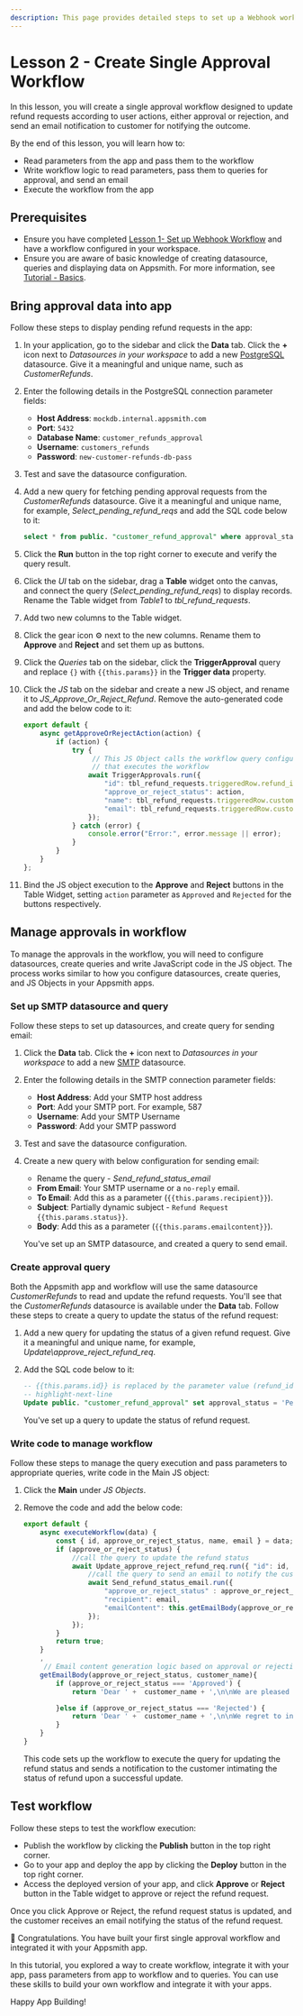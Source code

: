 ```yaml
---
description: This page provides detailed steps to set up a Webhook workflow on Appsmith.
---
```


# Lesson 2 - Create Single Approval Workflow

In this lesson, you will create a single approval workflow designed to update refund requests according to user actions, either approval or rejection, and send an email notification to customer for notifying the outcome.

By the end of this lesson, you will learn how to:

* Read parameters from the app and pass them to the workflow
* Write workflow logic to read parameters, pass them to queries for approval, and send an email
* Execute the workflow from the app

## Prerequisites
* Ensure you have completed [Lesson 1- Set up Webhook Workflow](/workflows/tutorials/set-up-webhook-workflow) and have a workflow configured in your workspace.
* Ensure you are aware of basic knowledge of creating datasource, queries and displaying data on Appsmith. For more information, see [Tutorial - Basics](/getting-started/tutorials/start-building).

## Bring approval data into app

Follow these steps to display pending refund requests in the app:

1. In your application, go to the sidebar and click the **Data** tab. Click the **+** icon next to _Datasources in your workspace_ to add a new [PostgreSQL](/connect-data/reference/querying-postgres) datasource. Give it a meaningful and unique name, such as _CustomerRefunds_.

2. Enter the following details in the PostgreSQL connection parameter fields:
    * **Host Address**: `mockdb.internal.appsmith.com`
    * **Port**: `5432`
    * **Database Name**: `customer_refunds_approval`
    * **Username**: `customers_refunds`
    * **Password**: `new-customer-refunds-db-pass`

3. Test and save the datasource configuration.

4. Add a new query for fetching pending approval requests from the _CustomerRefunds_ datasource. Give it a meaningful and unique name, for example, _Select\_pending\_refund\_reqs_ and add the SQL code below to it:
    ```sql
    select * from public. "customer_refund_approval" where approval_status = 'Pending';
    ```

5. Click the **Run** button in the top right corner to execute and verify the query result.

6. Click the _UI_ tab on the sidebar, drag a **Table** widget onto the canvas, and connect the query (_Select\_pending\_refund\_reqs_) to display records. Rename the Table widget from _Table1_ to _tbl\_refund\_requests_.

7. Add two new columns to the Table widget.

8. Click the gear icon ⚙️ next to the new columns. Rename them to **Approve** and **Reject** and set them up as buttons.

9. Click the _Queries_ tab on the sidebar, click the **TriggerApproval** query and replace `{}` with `{{this.params}}` in the **Trigger data** property.

10. Click the _JS_ tab on the sidebar and create a new JS object, and rename it to _JS\_Approve\_Or\_Reject\_Refund_. Remove the auto-generated code and add the below code to it:
    ```javascript
    export default {
        async getApproveOrRejectAction(action) {
            if (action) {
                try {
                     // This JS Object calls the workflow query configured in your app
                     // that executes the workflow
                    await TriggerApprovals.run({
                        "id": tbl_refund_requests.triggeredRow.refund_id,
                        "approve_or_reject_status": action,
                        "name": tbl_refund_requests.triggeredRow.customer_name,
					    "email": tbl_refund_requests.triggeredRow.customer_email
                    });
                } catch (error) {
                    console.error("Error:", error.message || error);
                }
            }
        }
    };
    ```

11. Bind the JS object execution to the **Approve** and **Reject** buttons in the Table Widget, setting `action` parameter as `Approved` and `Rejected` for the buttons respectively.


## Manage approvals in workflow

To manage the approvals in the workflow, you will need to configure datasources, create queries and write JavaScript code in the JS object. The process works similar to how you configure datasources, create queries, and JS Objects in your Appsmith apps.

### Set up SMTP datasource and query

Follow these steps to set up datasources, and create query for sending email:

1. Click the **Data** tab. Click the **+** icon next to _Datasources in your workspace_ to add a new [SMTP](/connect-data/reference/using-smtp) datasource.

2. Enter the following details in the SMTP connection parameter fields:
    * **Host Address**: Add your SMTP host address
    * **Port**: Add your SMTP port. For example, 587
    * **Username**: Add your SMTP Username
    * **Password**: Add your SMTP password

3. Test and save the datasource configuration.

4. Create a new query with below configuration for sending email:
    * Rename the query - _Send\_refund\_status\_email_
    - **From Email**: Your SMTP username or a `no-reply` email.
    - **To Email**: Add this as a parameter (`{{this.params.recipient}}`).
    - **Subject**: Partially dynamic subject - `Refund Request {{this.params.status}}`.
    - **Body**: Add this as a parameter (`{{this.params.emailcontent}}`).

    You've set up an SMTP datasource, and created a query to send email.

### Create approval query

Both the Appsmith app and workflow will use the same datasource _CustomerRefunds_ to read and update the refund requests. You'll see that the _CustomerRefunds_ datasource is available under the **Data** tab. Follow these steps to create a query to update the status of the refund request:

1. Add a new query for updating the status of a given refund request. Give it a meaningful and unique name, for example, _Update\approve\_reject\_refund\_req_.

2. Add the SQL code below to it:
    ```sql
    -- {{this.params.id}} is replaced by the parameter value (refund_id). 
    -- highlight-next-line
    Update public. "customer_refund_approval" set approval_status = 'Pending' where refund_id = {{this.params.id}}
    ```
    You've set up a query to update the status of refund request.

### Write code to manage workflow

Follow these steps to manage the query execution and pass parameters to appropriate queries, write code in the Main JS object:

1. Click the **Main** under _JS Objects_.

2. Remove the code and add the below code:

    ```javascript
    export default {
        async executeWorkflow(data) {
            const { id, approve_or_reject_status, name, email } = data;
            if (approve_or_reject_status) {
                //call the query to update the refund status
                await Update_approve_reject_refund_req.run({ "id": id, "status": approve_or_reject_status }).then(async (response) => {
                    //call the query to send an email to notify the customer
                    await Send_refund_status_email.run({
                        "approve_or_reject_status" : approve_or_reject_status,
                        "recipient": email,
                        "emailContent": this.getEmailBody(approve_or_reject_status, name)
                    });
                });
            } 
            return true;
        }
        , 
         // Email content generation logic based on approval or rejection action
        getEmailBody(approve_or_reject_status, customer_name){
            if (approve_or_reject_status === 'Approved') {
                return 'Dear ' +  customer_name + ',\n\nWe are pleased to inform you that your refund request has been approved. The refunded amount will be processed and credited to your account shortly.\n\nThank you for your patience and understanding.\n\nSincerely,\nThe Customer Support Team'

            }else if (approve_or_reject_status === 'Rejected') {
                return 'Dear ' +  customer_name + ',\n\nWe regret to inform you that your refund request has been denied. If you have any questions or concerns, please contact our customer support team.\n\nThank you for your understanding.\n\nSincerely,\nThe Customer Support Team'
            }
        }
    }
    ```
    This code sets up the workflow to execute the query for updating the refund status and sends a notification to the customer intimating the status of refund upon a successful update.

## Test workflow 

Follow these steps to test the workflow execution:

* Publish the workflow by clicking the **Publish** button in the top right corner.
* Go to your app and deploy the app by clicking the **Deploy** button in the top right corner.
* Access the deployed version of your app, and click **Approve** or **Reject** button in the Table widget to approve or reject the refund request.

Once you click Approve or Reject, the refund request status is updated, and the customer receives an email notifying the status of the refund request.

🚩 Congratulations. You have built your first single approval workflow and integrated it with your Appsmith app.

In this tutorial, you explored a way to create workflow, integrate it with your app, pass parameters from app to workflow and to queries. You can use these skills to build your own workflow and integrate it with your apps.

Happy App Building!